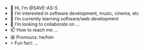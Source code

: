 - 👋 Hi, I’m @SAVE-AS-S
- 👀 I’m interested in software development, music, cinema, etc 
- 🌱 I’m currently learning software/web development 
- 💞️ I’m looking to collaborate on ...
- 📫 How to reach me ...
- 😄 Pronouns: he/him
- ⚡ Fun fact: ...

<!---
SAVE-AS-S/SAVE-AS-S is a ✨ special ✨ repository because its `README.md` (this file) appears on your GitHub profile.
You can click the Preview link to take a look at your changes.
--->
